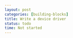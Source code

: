 ```yaml
---
layout: post
categories: [building-blocks]
title: Write a device driver
status: todo
time: Not started
---
```

